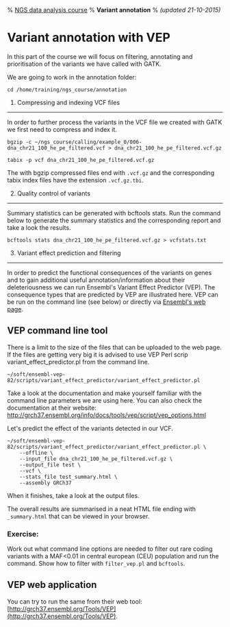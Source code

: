 % [NGS data analysis course](http://ngscourse.github.io/)
% __Variant annotation__
% _(updated 21-10-2015)_

<!-- COMMON LINKS HERE -->

[VEP]: http://www.ensembl.org/info/docs/tools/vep/index.html "VEP"

Variant annotation with VEP
================================================================================

In this part of the course we will focus on filtering, annotating and prioritisation of the variants we have called with GATK.

We are going to work in the annotation folder:

	cd /home/training/ngs_course/annotation


1. Compressing and indexing VCF files
--------------------------------------------------------------------------------

In order to further process the variants in the VCF file we created with GATK we first need to compress and index it.

	bgzip -c ~/ngs_course/calling/example_0/006-dna_chr21_100_he_pe_filtered.vcf > dna_chr21_100_he_pe_filtered.vcf.gz
	
	tabix -p vcf dna_chr21_100_he_pe_filtered.vcf.gz

The with bgzip compressed files end with ``.vcf.gz`` and the corresponding tabix index files have the extension ``.vcf.gz.tbi``.

2. Quality control of variants
--------------------------------------------------------------------------------

Summary statistics can be generated with bcftools stats. Run the command below to generate the summary statistics and the corresponding report and take a look the results.

	bcftools stats dna_chr21_100_he_pe_filtered.vcf.gz > vcfstats.txt

3. Variant effect prediction and filtering
--------------------------------------------------------------------------------

In order to predict the functional consequences of the variants on genes and to gain additional useful annotation/information about their deleteriousness we can run Ensembl's Variant Effect Predictor (VEP). The consequence types that are predicted by VEP are illustrated here. VEP can be run on the command line (see below) or directly via [Ensembl's web page](http://www.ensembl.org/info/docs/tools/vep/index.html).

## VEP command line tool
There is a limit to the size of the files that can be uploaded to the web page. If the files are getting very big it is advised to use VEP Perl scrip variant_effect_predictor.pl from the command line.

	~/soft/ensembl-vep-82/scripts/variant_effect_predictor/variant_effect_predictor.pl

Take a look at the documentation and make yourself familiar with the command line parameters we are using here. You can also check the documentation at their website: http://grch37.ensembl.org/info/docs/tools/vep/script/vep_options.html

Let's predict the effect of the variants detected in our VCF.

	~/soft/ensembl-vep-82/scripts/variant_effect_predictor/variant_effect_predictor.pl \
		--offline \
		--input_file dna_chr21_100_he_pe_filtered.vcf.gz \
		--output_file test \
		--vcf \
		--stats_file test_summary.html \
		--assembly GRCh37

When it finishes, take a look at the output files.

The overall results are summarised in a neat HTML file ending with ``_summary.html`` that can be viewed in your browser.

### Exercise:
Work out what command line options are needed to filter out rare coding variants with a MAF<0.01 in central european (CEU) population and run the command.
Show how to filter with ``filter_vep.pl`` and ``bcftools``.

## VEP web application

You can try to run the same from their web tool: [http://grch37.ensembl.org/Tools/VEP](http://grch37.ensembl.org/Tools/VEP).




